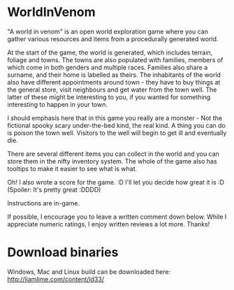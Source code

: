 # WorldInVenom

"A world in venom" is an open world exploration game where you can gather various resources and items from a procedurally generated world. 

At the start of the game, the world is generated, which includes terrain, foliage and towns. The towns are also populated with families, members of which come in both genders and multiple races. Families also share a surname, and their home is labelled as theirs. The inhabitants of the world also have different appointments around town - they have to buy things at the general store, visit neighbours and get water from the town well. The latter of these might be interesting to you, if you wanted for something interesting to happen in your town. 

I should emphasis here that in this game you really are a monster - Not the fictional spooky scary under-the-bed kind, the real kind. A thing you can do is poison the town well. Visitors to the well will begin to get ill and eventually die. 

There are several different items you can collect in the world and you can store them in the nifty inventory system. The whole of the game also has tooltips to make it easier to see what is what. 

Oh! I also wrote a score for the game. :D I'll let you decide how great it is :D (Spoiler: It's pretty great :DDDD) 

Instructions are in-game. 

If possible, I encourage you to leave a written comment down below. While I appreciate numeric ratings, I enjoy written reviews a lot more. Thanks!

# Download binaries

Windows, Mac and Linux build can be downloaded here:
http://liamlime.com/content/ld33/

